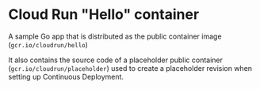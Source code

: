 # Cloud Run "Hello" container

A sample Go app that is
distributed as the public container image (`gcr.io/cloudrun/hello`) 



It also contains the source code of a placeholder public container
(`gcr.io/cloudrun/placeholder`)  used to create a placeholder revision when setting up 
Continuous Deployment.



